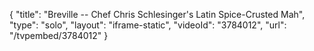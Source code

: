 {
    "title": "Breville -- Chef Chris Schlesinger's Latin Spice-Crusted Mah",
    "type": "solo",
    "layout": "iframe-static",
    "videoId": "3784012",
    "url": "\/tvpembed\/3784012"
}